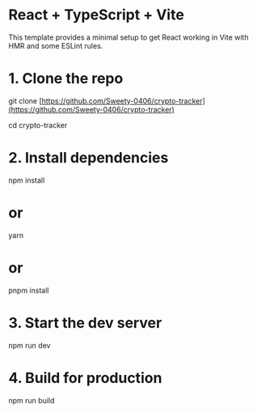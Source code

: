 # React + TypeScript + Vite

This template provides a minimal setup to get React working in Vite with HMR and some ESLint rules.

# 1. Clone the repo
git clone [https://github.com/Sweety-0406/crypto-tracker](https://github.com/Sweety-0406/crypto-tracker)

cd crypto-tracker

# 2. Install dependencies
npm install
# or
yarn
# or
pnpm install

# 3. Start the dev server
npm run dev

# 4. Build for production
npm run build
